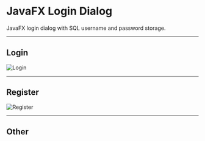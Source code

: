 JavaFX Login Dialog
==
JavaFX login dialog with SQL username and password storage.

***

Login
--
![Login](http://i.imgur.com/CSZrXfW.png)

***

Register
--
![Register](http://i.imgur.com/EAmI7WT.png)

***

Other
--
